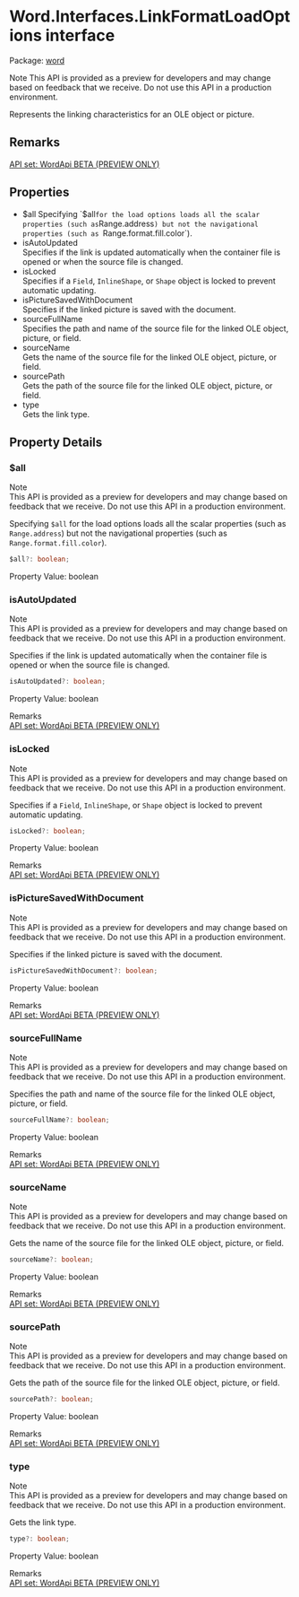 # Word.Interfaces.LinkFormatLoadOptions interface

Package: [word](/en-us/javascript/api/word)

Note
This API is provided as a preview for developers and may change based on feedback that we receive. Do not use this API in a production environment.

Represents the linking characteristics for an OLE object or picture.

## Remarks

[API set: WordApi BETA (PREVIEW ONLY)](/en-us/javascript/api/requirement-sets/word/word-api-requirement-sets)

## Properties

- $all  
  Specifying `$all` for the load options loads all the scalar properties (such as `Range.address`) but not the navigational properties (such as `Range.format.fill.color`).
- isAutoUpdated  
  Specifies if the link is updated automatically when the container file is opened or when the source file is changed.
- isLocked  
  Specifies if a `Field`, `InlineShape`, or `Shape` object is locked to prevent automatic updating.
- isPictureSavedWithDocument  
  Specifies if the linked picture is saved with the document.
- sourceFullName  
  Specifies the path and name of the source file for the linked OLE object, picture, or field.
- sourceName  
  Gets the name of the source file for the linked OLE object, picture, or field.
- sourcePath  
  Gets the path of the source file for the linked OLE object, picture, or field.
- type  
  Gets the link type.

## Property Details

### $all

Note  
This API is provided as a preview for developers and may change based on feedback that we receive. Do not use this API in a production environment.

Specifying `$all` for the load options loads all the scalar properties (such as `Range.address`) but not the navigational properties (such as `Range.format.fill.color`).

```typescript
$all?: boolean;
```

Property Value: boolean

### isAutoUpdated

Note  
This API is provided as a preview for developers and may change based on feedback that we receive. Do not use this API in a production environment.

Specifies if the link is updated automatically when the container file is opened or when the source file is changed.

```typescript
isAutoUpdated?: boolean;
```

Property Value: boolean

Remarks  
[API set: WordApi BETA (PREVIEW ONLY)](/en-us/javascript/api/requirement-sets/word/word-api-requirement-sets)

### isLocked

Note  
This API is provided as a preview for developers and may change based on feedback that we receive. Do not use this API in a production environment.

Specifies if a `Field`, `InlineShape`, or `Shape` object is locked to prevent automatic updating.

```typescript
isLocked?: boolean;
```

Property Value: boolean

Remarks  
[API set: WordApi BETA (PREVIEW ONLY)](/en-us/javascript/api/requirement-sets/word/word-api-requirement-sets)

### isPictureSavedWithDocument

Note  
This API is provided as a preview for developers and may change based on feedback that we receive. Do not use this API in a production environment.

Specifies if the linked picture is saved with the document.

```typescript
isPictureSavedWithDocument?: boolean;
```

Property Value: boolean

Remarks  
[API set: WordApi BETA (PREVIEW ONLY)](/en-us/javascript/api/requirement-sets/word/word-api-requirement-sets)

### sourceFullName

Note  
This API is provided as a preview for developers and may change based on feedback that we receive. Do not use this API in a production environment.

Specifies the path and name of the source file for the linked OLE object, picture, or field.

```typescript
sourceFullName?: boolean;
```

Property Value: boolean

Remarks  
[API set: WordApi BETA (PREVIEW ONLY)](/en-us/javascript/api/requirement-sets/word/word-api-requirement-sets)

### sourceName

Note  
This API is provided as a preview for developers and may change based on feedback that we receive. Do not use this API in a production environment.

Gets the name of the source file for the linked OLE object, picture, or field.

```typescript
sourceName?: boolean;
```

Property Value: boolean

Remarks  
[API set: WordApi BETA (PREVIEW ONLY)](/en-us/javascript/api/requirement-sets/word/word-api-requirement-sets)

### sourcePath

Note  
This API is provided as a preview for developers and may change based on feedback that we receive. Do not use this API in a production environment.

Gets the path of the source file for the linked OLE object, picture, or field.

```typescript
sourcePath?: boolean;
```

Property Value: boolean

Remarks  
[API set: WordApi BETA (PREVIEW ONLY)](/en-us/javascript/api/requirement-sets/word/word-api-requirement-sets)

### type

Note  
This API is provided as a preview for developers and may change based on feedback that we receive. Do not use this API in a production environment.

Gets the link type.

```typescript
type?: boolean;
```

Property Value: boolean

Remarks  
[API set: WordApi BETA (PREVIEW ONLY)](/en-us/javascript/api/requirement-sets/word/word-api-requirement-sets)